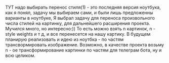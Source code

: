 ТУТ надо выбирать перенос стиля(1) - это последняя версия ноутбука, 
как я понял, задачу мы выбираем сами, и были лишь предложенны варианты в ноутбуке,
Я выбрал задачу для переноса произвольного числа стилей на картинку, для дальнейшего расширения проекта. Мучился много, но интересно:))
То есть можно взять n картинок, n -style weights и т д, и все перенесется на нашу картику. В будущем планирую реализовать и идею из ноутбка - по частям трансвормировать изображение. Возможно, в качестве проекта возьму n - ое трансформирование картинки по частям для телеграм бота, ну и всю целиком.
